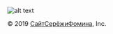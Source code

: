 

![alt text](https://isfomin.github.io/smile916.png "916")

  © 2019 [СайтСерёжиФомина](http://ovz1.seregasf52.m843p.vps.myjino.ru/), Inc.


